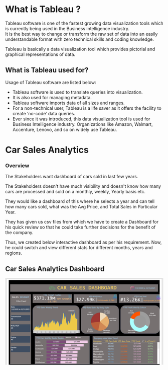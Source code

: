 # What is Tableau ?  

Tableau software is one of the fastest growing data visualization tools which is currently being used in the Business intelligence industry.  
It is the best way to change or transform the raw set of data into an easily understandable format with zero technical skills and coding knowledge.   

Tableau is basically a data visualization tool which provides pictorial and graphical representations of data.

## What is Tableau used for?  

Usage of Tableau software are listed below:

- Tableau software is used to translate queries into visualization.  
- It is also used for managing metadata.  
- Tableau software imports data of all sizes and ranges.  
- For a non-technical user, Tableau is a life saver as it offers the facility to create ‘no-code’ data queries.  
- Ever since it was introduced, this data visualization tool is used for Business Intelligence industry. Organizations like Amazon, Walmart, Accenture, Lenovo, and so on widely use Tableau.  


# Car Sales Analytics

###  Overview 

The Stakeholders want dashboard of cars sold in last few years. 

The Stakeholders doesn't have much visibility and doesn't know how many cars are processed and sold on a monthly, weekly, Yearly basis etc.

They would like a dashboard of this where he selects a year and can tell how many cars sold, what was the Avg Price, and Total Sales in Particular Year.

They has given us csv files from which we have to create a Dashboard for his quick review so that he could take further decisions for the benefit of the company.

Thus, we created below interactive dashboard as per his requirement. Now, he could switch and view different  stats for different months, years and regions.   


##  Car Sales Analytics Dashboard

<img src="https://github.com/Ajeet-Pal040/Tableau-Projects/blob/main/Car%20Sales/Car%20Sales%20Visul.png/">



